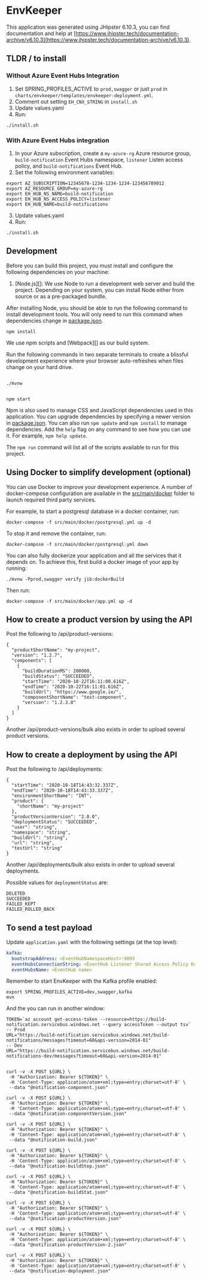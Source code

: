 # EnvKeeper

This application was generated using JHipster 6.10.3, you can find documentation and help at [https://www.jhipster.tech/documentation-archive/v6.10.3](https://www.jhipster.tech/documentation-archive/v6.10.3).

## TLDR / to install

### Without Azure Event Hubs Integration
1. Set SPRING_PROFILES_ACTIVE to ``prod,swagger`` or just ``prod`` in ``charts/envkeeper/templates/envkeeper-deployment.yml``.
2. Comment out setting ``EH_CNX_STRING`` in ``install.sh``
3. Update values.yaml
4. Run:
```shell
./install.sh
```


### With Azure Event Hubs integration
1. In your Azure subscription, create a ``my-azure-rg`` Azure resource group, ``build-notification`` Event Hubs namespace, ``listener`` Listen access policy, and ``build-notifications`` Event Hub.
2. Set the following environment variables:
```shell
export AZ_SUBSCRIPTION=12345678-1234-1234-1234-123456789012
export AZ_RESOURCE_GROUP=my-azure-rg
export EH_HUB_NS_NAME=build-notification
export EH_HUB_NS_ACCESS_POLICY=listener
export EH_HUB_NAME=build-notifications
```
3. Update values.yaml
4. Run:
```shell
./install.sh
```

## Development

Before you can build this project, you must install and configure the following dependencies on your machine:

1. [Node.js][]: We use Node to run a development web server and build the project.
   Depending on your system, you can install Node either from source or as a pre-packaged bundle.

After installing Node, you should be able to run the following command to install development tools.
You will only need to run this command when dependencies change in [package.json](package.json).

```
npm install
```

We use npm scripts and [Webpack][] as our build system.

Run the following commands in two separate terminals to create a blissful development experience where your browser
auto-refreshes when files change on your hard drive.

```

./mvnw


npm start
```

Npm is also used to manage CSS and JavaScript dependencies used in this application. You can upgrade dependencies by
specifying a newer version in [package.json](package.json). You can also run `npm update` and `npm install` to manage dependencies.
Add the `help` flag on any command to see how you can use it. For example, `npm help update`.

The `npm run` command will list all of the scripts available to run for this project.

## Using Docker to simplify development (optional)

You can use Docker to improve your development experience. A number of docker-compose configuration are available in the [src/main/docker](src/main/docker) folder to launch required third party services.

For example, to start a postgresql database in a docker container, run:

```
docker-compose -f src/main/docker/postgresql.yml up -d
```

To stop it and remove the container, run:

```
docker-compose -f src/main/docker/postgresql.yml down
```

You can also fully dockerize your application and all the services that it depends on.
To achieve this, first build a docker image of your app by running:

```
./mvnw -Pprod,swagger verify jib:dockerBuild
```

Then run:

```
docker-compose -f src/main/docker/app.yml up -d
```

## How to create a product version by using the API
Post the following to /api/product-versions:

```
{
  "productShortName": "my-project",
  "version": "1.2.7",
  "components": [
    {
      "buildDurationMS": 200000,
      "buildStatus": "SUCCEEDED",
      "startTime": "2020-10-22T16:11:00.616Z",
      "endTime": "2020-10-22T16:11:01.616Z",
      "buildUrl": "https://www.google.ie/",
      "componentShortName": "test-component",
      "version": "1.2.3.8"
    }
  ]
}
```

Another /api/product-versions/bulk also exists in order to upload several product versions.


## How to create a deployment by using the API
Post the following to /api/deployments:

```
{
  "startTime": "2020-10-18T14:43:32.337Z",
  "endTime": "2020-10-18T14:43:33.337Z",
  "environmentShortName": "INT",
  "product": {
    "shortName": "my-project"
  },
  "productVersionVersion": "2.0.0",
  "deploymentStatus": "SUCCEEDED",
  "user": "string",
  "namespace": "string",
  "buildUrl": "string",
  "url": "string",
  "testUrl": "string"
}
```

Another /api/deployments/bulk also exists in order to upload several deployments.

Possible values for ```deploymentStatus``` are:

```
DELETED
SUCCEEDED
FAILED_KEPT
FAILED_ROLLED_BACK
```

## To send a test payload

Update ```application.yaml``` with the following settings (at the top level):
```yaml
kafka:
  bootstrapAddress: <EventHubNamespaceHost>:9093
  eventHubsConnectionString: <EventHub Listener Shared Access Policy Key>
  eventHubsName: <EventHub name>
```

Remember to start EnvKeeper with the Kafka profile enabled:
```shell
export SPRING_PROFILES_ACTIVE=dev,swagger,kafka
mvn
```

And the you can run in another window:

```shell
TOKEN=`az account get-access-token --resource=https://build-notification.servicebus.windows.net --query accessToken --output tsv`
-- Prod
URL="https://build-notification.servicebus.windows.net/build-notifications/messages?timeout=60&api-version=2014-01"
-- Dev
URL="https://build-notification.servicebus.windows.net/build-notifications-dev/messages?timeout=60&api-version=2014-01"


curl -v -X POST ${URL} \
 -H "Authorization: Bearer ${TOKEN}" \
 -H 'Content-Type: application/atom+xml;type=entry;charset=utf-8' \
 --data "@notification-component.json"

curl -v -X POST ${URL} \
 -H "Authorization: Bearer ${TOKEN}" \
 -H 'Content-Type: application/atom+xml;type=entry;charset=utf-8' \
 --data "@notification-componentVersion.json"

curl -v -X POST ${URL} \
 -H "Authorization: Bearer ${TOKEN}" \
 -H 'Content-Type: application/atom+xml;type=entry;charset=utf-8' \
 --data "@notification-build.json"

curl -v -X POST ${URL} \
 -H "Authorization: Bearer ${TOKEN}" \
 -H 'Content-Type: application/atom+xml;type=entry;charset=utf-8' \
 --data "@notification-buildStep.json"

curl -v -X POST ${URL} \
 -H "Authorization: Bearer ${TOKEN}" \
 -H 'Content-Type: application/atom+xml;type=entry;charset=utf-8' \
 --data "@notification-buildStat.json"

curl -v -X POST ${URL} \
 -H "Authorization: Bearer ${TOKEN}" \
 -H 'Content-Type: application/atom+xml;type=entry;charset=utf-8' \
 --data "@notification-productVersion.json"

curl -v -X POST ${URL} \
 -H "Authorization: Bearer ${TOKEN}" \
 -H 'Content-Type: application/atom+xml;type=entry;charset=utf-8' \
 --data "@notification-productVersion-2.json"

curl -v -X POST ${URL} \
 -H "Authorization: Bearer ${TOKEN}" \
 -H 'Content-Type: application/atom+xml;type=entry;charset=utf-8' \
 --data "@notification-deployment.json"
```
